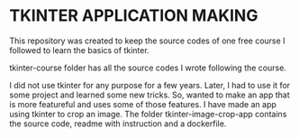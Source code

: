 # TKINTER APPLICATION MAKING

This repository was created to keep the source codes of one free course I followed to learn the basics of tkinter. 


tkinter-course folder has all the source codes I wrote following the course. 


I did not use tkinter for any purpose for a few years. Later, I had to use it for some project and learned some new tricks. So, wanted to make an app that is more featureful and uses some of those features. I have made an app using tkinter to crop an image. The folder tkinter-image-crop-app contains the source code, readme with instruction and a dockerfile. 


